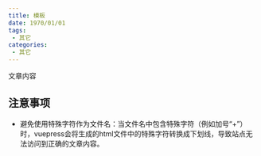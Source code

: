 ```yaml
---
title: 模板
date: 1970/01/01
tags:
 - 其它
categories:
 - 其它
---
```

文章内容

## 注意事项

* 避免使用特殊字符作为文件名：当文件名中包含特殊字符（例如加号“+”）时，vuepress会将生成的html文件中的特殊字符转换成下划线，导致站点无法访问到正确的文章内容。